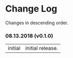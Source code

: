 # Change Log

Changes in descending order.

### 08.13.2018 (v0.1.0)

<table>
  <tr><td>initial</td><td>initial release.</td></tr>
</table>